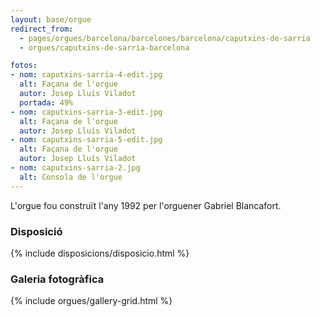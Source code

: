 ```yaml
---
layout: base/orgue
redirect_from:
  - pages/orgues/barcelona/barcelones/barcelona/caputxins-de-sarria
  - orgues/caputxins-de-sarria-barcelona

fotos:
- nom: caputxins-sarria-4-edit.jpg
  alt: Façana de l'orgue 
  autor: Josep Lluís Viladot
  portada: 49%
- nom: caputxins-sarria-3-edit.jpg
  alt: Façana de l'orgue
  autor: Josep Lluís Viladot
- nom: caputxins-sarria-5-edit.jpg
  alt: Façana de l'orgue
  autor: Josep Lluís Viladot
- nom: caputxins-sarria-2.jpg
  alt: Consola de l'orgue
---
```


L'orgue fou construït l'any 1992 per l'orguener Gabriel Blancafort.

### Disposició

{% include disposicions/disposicio.html %}

### Galeria fotogràfica

{% include orgues/gallery-grid.html %}

